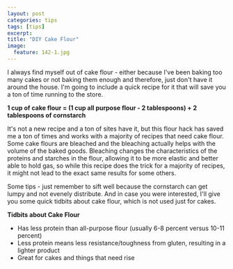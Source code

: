```yaml
---
layout: post
categories: tips
tags: [tips]
excerpt: 
title: "DIY Cake Flour"
image:
  feature: 142-1.jpg
---
```


I always find myself out of cake flour - either because I've been baking too many cakes or not baking them enough and therefore, just don't have it around the house.  I'm going to include a quick recipe for it that will save you a ton of time running to the store.

__1 cup of cake flour = (1 cup all purpose flour - 2 tablespoons) + 2 tablespoons of cornstarch__

It's not a new recipe and a ton of sites have it, but this flour hack has saved me a ton of times and works with a majority of recipes that need cake flour.  Some cake flours are bleached and the bleaching actually helps with the volume of the baked goods.  Bleaching changes the characteristics of the proteins and starches in the flour, allowing it to be more elastic and better able to hold gas, so while this recipe does the trick for a majority of recipes, it might not lead to the exact same results for some others. 

Some tips - just remember to sift well because the cornstarch can get lumpy and not evenely distribute.  And in case you were interested, I'll give you some quick tidbits about cake flour, which is not used just for cakes.

__Tidbits about Cake Flour__

- Has less protein than all-purpose flour (usually 6-8 percent versus 10-11 percent)
- Less protein means less resistance/toughness from gluten, resulting in a lighter product
- Great for cakes and things that need rise